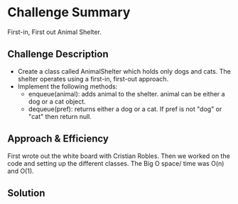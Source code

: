 # Challenge Summary
<!-- Short summary or background information -->
First-in, First out Animal Shelter.

## Challenge Description
<!-- Description of the challenge -->
* Create a class called AnimalShelter which holds only dogs and cats. The shelter operates using a first-in, first-out approach.
* Implement the following methods:
  - enqueue(animal): adds animal to the shelter. animal can be either a dog or a cat object.
  - dequeue(pref): returns either a dog or a cat. If pref is not "dog" or "cat" then return null.

## Approach & Efficiency
<!-- What approach did you take? Why? What is the Big O space/time for this approach? -->
First wrote out the white board with Cristian Robles. Then we worked on the code and setting up the different classes. The Big O space/ time was O(n) and O(1). 

## Solution
<!-- Embedded whiteboard image -->
